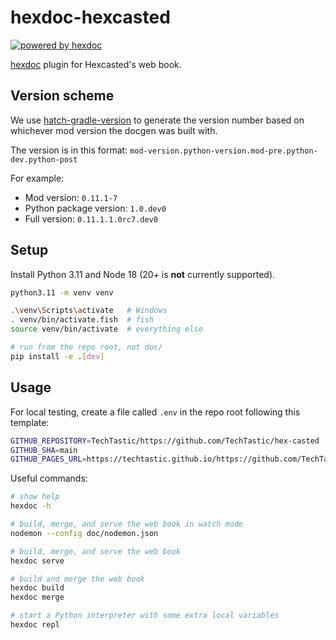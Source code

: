 # hexdoc-hexcasted

<a href="https://github.com/hexdoc-dev/hexdoc"><img src="https://img.shields.io/endpoint?url=https://hexxy.media/api/v0/badge/hexdoc?label=1" alt="powered by hexdoc" style="max-width:100%;"></a>

[hexdoc](https://pypi.org/project/hexdoc) plugin for Hexcasted's web book.

## Version scheme

We use [hatch-gradle-version](https://pypi.org/project/hatch-gradle-version) to generate the version number based on whichever mod version the docgen was built with.

The version is in this format: `mod-version.python-version.mod-pre.python-dev.python-post`

For example:
* Mod version: `0.11.1-7`
* Python package version: `1.0.dev0`
* Full version: `0.11.1.1.0rc7.dev0`

## Setup

Install Python 3.11 and Node 18 (20+ is **not** currently supported).

```sh
python3.11 -m venv venv

.\venv\Scripts\activate   # Windows
. venv/bin/activate.fish  # fish
source venv/bin/activate  # everything else

# run from the repo root, not doc/
pip install -e .[dev]
```

## Usage

For local testing, create a file called `.env` in the repo root following this template:
```sh
GITHUB_REPOSITORY=TechTastic/https://github.com/TechTastic/hex-casted
GITHUB_SHA=main
GITHUB_PAGES_URL=https://techtastic.github.io/https://github.com/TechTastic/hex-casted/
```

Useful commands:
```sh
# show help
hexdoc -h

# build, merge, and serve the web book in watch mode
nodemon --config doc/nodemon.json

# build, merge, and serve the web book
hexdoc serve

# build and merge the web book
hexdoc build
hexdoc merge

# start a Python interpreter with some extra local variables
hexdoc repl
```
